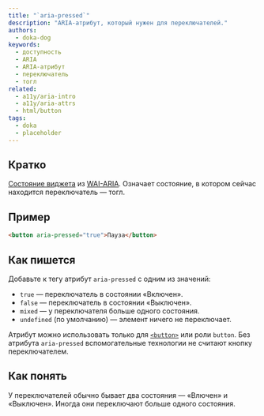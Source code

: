 ```yaml
---
title: "`aria-pressed`"
description: "ARIA-атрибут, который нужен для переключателей."
authors:
  - doka-dog
keywords:
  - доступность
  - ARIA
  - ARIA-атрибут
  - переключатель
  - тогл
related:
  - a11y/aria-intro
  - a11y/aria-attrs
  - html/button
tags:
  - doka
  - placeholder
---
```


## Кратко

[Состояние виджета](/aria-attrs/#atributy-vidzhetov) из [WAI-ARIA](/a11y/aria-intro/#specifikaciya). Означает состояние, в котором сейчас находится переключатель — тогл.

## Пример

```html
<button aria-pressed="true">Пауза</button>
```

## Как пишется

Добавьте к тегу атрибут `aria-pressed` с одним из значений:

- `true` — переключатель в состоянии «Включен».
- `false` — переключатель в состоянии «Выключен».
- `mixed` — у переключателя больше одного состояния.
- `undefined` (по умолчанию) — элемент ничего не переключает.

Атрибут можно использовать только для [`<button>`](/html/button/) или роли `button`. Без атрибута `aria-pressed` вспомогательные технологии не считают кнопку переключателем.

## Как понять

У переключателей обычно бывает два состояния — «Влючен» и «Выключен». Иногда они переключают больше одного состояния.
